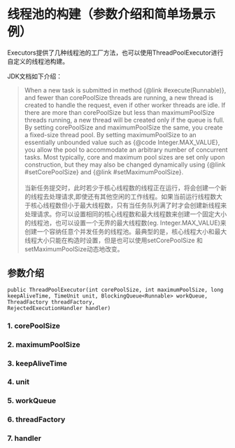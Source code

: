 # 线程池的构建（参数介绍和简单场景示例）

Executors提供了几种线程池的工厂方法，也可以使用ThreadPoolExecutor进行自定义的线程池构建。

JDK文档如下介绍：
 > When a new task is submitted in method     {@link #execute(Runnable)},
  and fewer than corePoolSize threads are running, a new thread is
  created to handle the request, even if other worker threads are
  idle.  If there are more than corePoolSize but less than
  maximumPoolSize threads running, a new thread will be created only
  if the queue is full.  By setting corePoolSize and maximumPoolSize
  the same, you create a fixed-size thread pool. By setting
  maximumPoolSize to an essentially unbounded value such as {@code
  Integer.MAX_VALUE}, you allow the pool to accommodate an arbitrary
  number of concurrent tasks. Most typically, core and maximum pool
  sizes are set only upon construction, but they may also be changed
  dynamically using {@link #setCorePoolSize} and {@link #setMaximumPoolSize}. <br> <br>
  当新任务提交时，此时若少于核心线程数的线程正在运行，将会创建一个新的线程去处理请求,即使还有其他空闲的工作线程。如果当前运行线程数大于核心线程数但小于最大线程数，只有当任务队列满了时才会创建新线程来处理请求。你可以设置相同的核心线程数和最大线程数来创建一个固定大小的线程池，也可以设置一个无界的最大线程数(eg. Integer.MAX_VALUE)来创建一个容纳任意个并发任务的线程池。最典型的是，核心线程大小和最大线程大小只能在构造时设置，但是也可以使用setCorePoolSize 和 setMaximumPoolSize动态地改变。
  

## 参数介绍
    public ThreadPoolExecutor(int corePoolSize, int maximumPoolSize, long keepAliveTime, TimeUnit unit, BlockingQueue<Runnable> workQueue, ThreadFactory threadFactory,
    RejectedExecutionHandler handler)

### 1. corePoolSize
### 2. maximumPoolSize
### 3. keepAliveTime
### 4. unit
### 5. workQueue
### 6. threadFactory
### 7. handler
